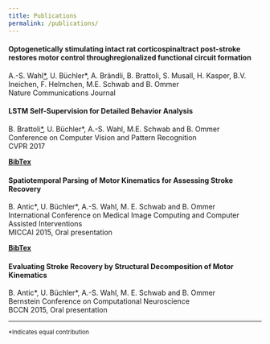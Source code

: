 ```yaml
---
title: Publications
permalink: /publications/
---
```

<div class="publication-list">
  <h4>Optogenetically stimulating intact rat corticospinaltract post-stroke restores motor control throughregionalized functional circuit formation</h4>
  <p>A.-S. Wahl<a href="#fn1" id="ref">*</a>, U. Büchler*, A. Brändli, B. Brattoli, S. Musall, H. Kasper, B.V. Ineichen, F. Helmchen, M.E. Schwab and B. Ommer<br />
  Nature Communications Journal<br />
  </p>
  <a type="button" href="{{ site.baseurl}}/papers/Wahl_et_al-2017-Nature_Communications.pdf" target="_blank">
    <i class="fa fa-file-o"></i>
  </a>
  <!--<a type="button" href="{{ site.baseurl }}/bibtex/" target="_blank">
   <b>BibTex</b>
  </a>-->
</div>

<div class="publication-list">
  <h4>LSTM Self-Supervision for Detailed Behavior Analysis</h4>
  <p>B. Brattoli<a href="#fn1" id="ref">*</a>, U. Büchler*, A.-S. Wahl, M.E. Schwab and B. Ommer<br />
  Conference on Computer Vision and Pattern Recognition<br />
  CVPR 2017</p>
  <a type="button" href="{{ site.baseurl}}/papers/brattoli_buechler_cvpr17.pdf" target="_blank">
    <i class="fa fa-file-o"></i>
  </a>
  <a type="button" href="{{ site.baseurl }}/bibtex/brattoli_buechler_cvpr17.md" target="_blank">
   <b>BibTex</b>
  </a>
</div>

<div class="publication-list">
  <h4>Spatiotemporal Parsing of Motor Kinematics for Assessing Stroke Recovery</h4>
  <p>B. Antic*, U. Büchler*, A.-S. Wahl, M. E. Schwab and B. Ommer<br />
  International Conference on Medical Image Computing and Computer Assisted Interventions<br/>
  MICCAI 2015, Oral presentation</p>
  <a type="button" href="{{ site.baseurl}}/papers/antic_buechler_miccai15.pdf" target="_blank">
    <i class="fa fa-file-o"></i>
  </a>
  <a type="button" href="{{ site.baseurl }}/bibtex/antic_buechler_miccai15.md" target="_blank">
   <b>BibTex</b>
  </a>
</div>

<div class="publication-list">
  <h4>Evaluating Stroke Recovery by Structural Decomposition of Motor Kinematics</h4>
  <p>B. Antic*, U. Büchler*, A.-S. Wahl, M. E. Schwab and B. Ommer<br />
  Bernstein Conference on Computational Neuroscience<br />
  BCCN 2015, Oral presentation</p>
</div>
<hr>
<sup id="fn1">*Indicates equal contribution</sup>
